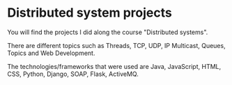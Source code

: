 # Distributed system projects

You will find the projects I did along the course "Distributed systems".

There are different topics such as Threads, TCP, UDP, IP Multicast, Queues, Topics and Web Development.

The technologies/frameworks that were used are Java, JavaScript, HTML, CSS, Python, Django, SOAP, Flask, ActiveMQ.

